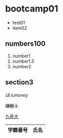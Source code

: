 # bootcamp01

- test01
- item02

## numbers100

1. number1
2. number1.5
3. number2

## section3

*ほんmoney*

~~課題１~~

[九産大](https.//www.kyusan-u.ac.jp)


|**学籍番号** | 氏名 |
| ---- | --- |

